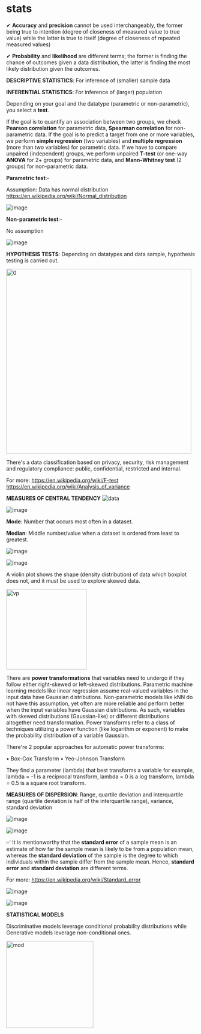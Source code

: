 # stats
✔ **Accuracy** and **precision** cannot be used interchangeably, the former being true to intention (degree of closeness of measured value to true value) while the latter is true to itself (degree of closeness of repeated measured values)

✔ **Probability** and **likelihood** are different terms; the former is finding the chance of outcomes given a data distribution, the latter is finding the most likely distribution given the outcomes. 


**DESCRIPTIVE STATISTICS**: For inference of (smaller) sample data

**INFERENTIAL STATISTICS**: For inference of (larger) population

Depending on your goal and the datatype (parametric or non-parametric), you select a **test**.

If the goal is to quantify an association between two groups, we check **Pearson correlation** for parametric data, **Spearman correlation** for non-parametric data.
If the goal is to predict a target from one or more variables, we perform **simple regression** (two variables) and **multiple regression** (more than two variables) for parametric data. 
If we have to compare unpaired (independent) groups, we perform unpaired **T-test** (or one-way **ANOVA** for 2+ groups) for parametric data, and **Mann-Whitney test** (2 groups) for non-parametric data. 

**Parametric test**:-

Assumption: Data has normal distribution <https://en.wikipedia.org/wiki/Normal_distribution>

![image](https://user-images.githubusercontent.com/101544669/172365078-9c820e5f-6a23-4d56-acc3-2ee9df161792.png)


**Non-parametric test**:-

No assumption

![image](https://user-images.githubusercontent.com/101544669/172365175-8491678c-50f7-452b-897c-eecbb7111739.png)


**HYPOTHESIS TESTS**: 
Depending on datatypes and data sample, hypothesis testing is carried out. 

<img width="493" alt="0" src="https://github.com/ranja-sarkar/stats/assets/101544669/d947dc46-e799-4647-af50-2da545412af9">

There's a data classification based on privacy, security, risk management and regulatory compliance: public, confidential, restricted and internal. 

For more: https://en.wikipedia.org/wiki/F-test
          https://en.wikipedia.org/wiki/Analysis_of_variance


**MEASURES OF CENTRAL TENDENCY**
![data](https://user-images.githubusercontent.com/101544669/172350887-e9527614-3737-4ad0-99af-868333c2f6aa.png)

![image](https://user-images.githubusercontent.com/101544669/172351517-74e016c6-709e-47b4-bf01-299afad8e25f.png)

**Mode**:  Number that occurs most often in a dataset.

**Median**: Middle number/value when a dataset is ordered from least to greatest.

![image](https://user-images.githubusercontent.com/101544669/172351874-c889ca8b-c52b-493d-bebe-9e19ca12820e.png)

![image](https://user-images.githubusercontent.com/101544669/172352049-a691a986-560c-42fe-bae3-cd4fa899a38f.png)

A violin plot shows the shape (density distribution) of data which boxplot does not, and it must be used to explore skewed data.

<img width="214" alt="vp" src="https://github.com/ranja-sarkar/stats/assets/101544669/eb349bbc-acf3-47e8-ab49-dea45666401e">


There are **power transformations** that variables need to undergo if they follow either right-skewed or left-skewed distributions. Parametric machine learning models like linear regression assume real-valued variables in the input data have Gaussian distributions. Non-parametric models like kNN do not have this assumption, yet often are more reliable and perform better when the input variables have Gaussian distributions. As such, variables with skewed distributions (Gaussian-like) or different distributions altogether need transformation. Power transforms refer to a class of techniques utilizing a power function (like logarithm or exponent) to make the probability distribution of a variable Gaussian. 

There're 2 popular approaches for automatic power transforms:

•	Box-Cox Transform
•	Yeo-Johnson Transform 

They find a parameter (lambda) that best transforms a variable for example, lambda = -1 is a reciprocal transform, lambda = 0 is a log transform, lambda = 0.5 is a square root transform.


**MEASURES OF DISPERSION**: Range, quartile deviation and interquartile range (quartile deviation is half of the interquartile range),
			variance, standard deviation
			
![image](https://user-images.githubusercontent.com/101544669/172353525-d1b2bcf0-ff6c-42bc-99e6-db6c3edb1e2f.png)

![image](https://user-images.githubusercontent.com/101544669/172354301-b62ea3b6-bc64-4f8f-bc65-58cb7b5d5f90.png)

✅ It is mentionworthy that the **standard error** of a sample mean is an estimate of how far the sample mean is likely to be from a population mean, whereas the **standard deviation** of the sample is the degree to which individuals within the sample differ from the sample mean. Hence, **standard error** and **standard deviation** are different terms.

For more: https://en.wikipedia.org/wiki/Standard_error


![image](https://user-images.githubusercontent.com/101544669/172354401-9403bc08-05e5-4316-9174-39aaf0ef1eab.png)

![image](https://user-images.githubusercontent.com/101544669/172354769-82567b68-536e-449a-9733-3e1b4ab6c90c.png)

**STATISTICAL MODELS**

Discriminative models leverage conditional probability distributions while Generative models leverage non-conditional ones. 

<img width="232" alt="mod" src="https://github.com/ranja-sarkar/stats/assets/101544669/64651d9a-486f-49ae-91a9-7b3749bdf42b">




